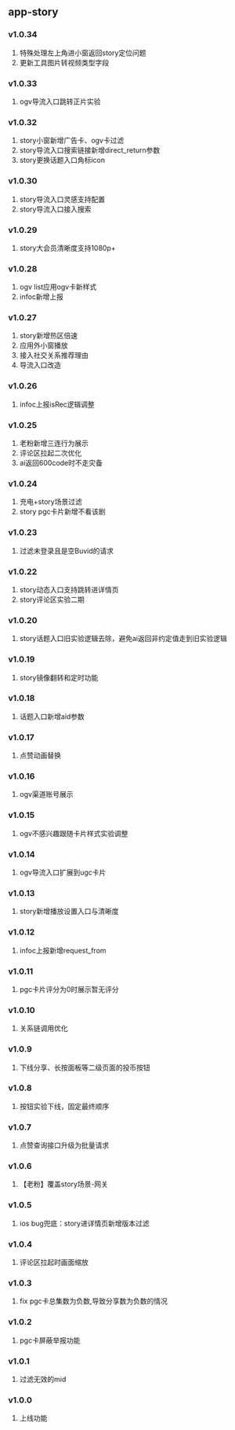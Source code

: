 ## app-story

### v1.0.34
1. 特殊处理左上角进小窗返回story定位问题
2. 更新工具图片转视频类型字段

### v1.0.33
1. ogv导流入口跳转正片实验

### v1.0.32
1. story小窗新增广告卡、ogv卡过滤
2. story导流入口搜索链接新增direct_return参数
3. story更换话题入口角标icon

### v1.0.30
1. story导流入口灵感支持配置
2. story导流入口接入搜索

### v1.0.29
1. story大会员清晰度支持1080p+

### v1.0.28
1. ogv list应用ogv卡新样式
2. infoc新增上报

### v1.0.27
1. story新增热区倍速
2. 应用外小窗播放
3. 接入社交关系推荐理由
4. 导流入口改造

### v1.0.26
1. infoc上报isRec逻辑调整

### v1.0.25
1. 老粉新增三连行为展示
2. 评论区拉起二次优化
3. ai返回600code时不走灾备

### v1.0.24
1. 充电+story场景过滤
2. story pgc卡片新增不看该剧

### v1.0.23
1. 过滤未登录且是空Buvid的请求

### v1.0.22
1. story动态入口支持跳转进详情页
2. story评论区实验二期

### v1.0.20
1. story话题入口旧实验逻辑去除，避免ai返回非约定值走到旧实验逻辑

### v1.0.19
1. story镜像翻转和定时功能

### v1.0.18
1. 话题入口新增aid参数

### v1.0.17
1. 点赞动画替换

### v1.0.16
1. ogv渠道账号展示

### v1.0.15
1. ogv不感兴趣跟随卡片样式实验调整

### v1.0.14
1. ogv导流入口扩展到ugc卡片

### v1.0.13
1. story新增播放设置入口与清晰度

### v1.0.12
1. infoc上报新增request_from

### v1.0.11
1. pgc卡片评分为0时展示暂无评分

### v1.0.10
1. 关系链调用优化

### v1.0.9
1. 下线分享、长按面板等二级页面的投币按钮

### v1.0.8
1. 按钮实验下线，固定最终顺序

### v1.0.7
1. 点赞查询接口升级为批量请求

### v1.0.6
1. 【老粉】覆盖story场景-网关

### v1.0.5
1. ios bug兜底：story进详情页新增版本过滤

### v1.0.4
1. 评论区拉起时画面缩放

### v1.0.3
1. fix pgc卡总集数为负数,导致分享数为负数的情况

### v1.0.2
1. pgc卡屏蔽举报功能

### v1.0.1
1. 过滤无效的mid

### v1.0.0
1. 上线功能